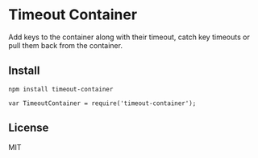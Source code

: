 # Timeout Container

Add keys to the container along with their timeout, catch key timeouts or pull
them back from the container.

## Install

    npm install timeout-container

    var TimeoutContainer = require('timeout-container');

## License

MIT
